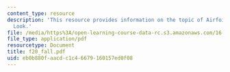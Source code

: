 ```yaml
---
content_type: resource
description: 'This resource provides information on the topic of Airfoils: Detailed
  Look.'
file: /media/https%3A/open-learning-course-data-rc.s3.amazonaws.com/16-01-unified-engineering-i-ii-iii-iv-fall-2005-spring-2006/eb0b880faacdc1c46679160157ed0f08_f20_fall.pdf
file_type: application/pdf
resourcetype: Document
title: f20_fall.pdf
uid: eb0b880f-aacd-c1c4-6679-160157ed0f08
---
```

